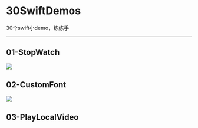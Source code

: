 # 30SwiftDemos
30个swift小demo，练练手

---
## 01-StopWatch

![](http://ohe882q0y.bkt.clouddn.com/03.gif?imageView/4/w/800/q/10)

## 02-CustomFont

![](http://ohe882q0y.bkt.clouddn.com/02.gif?imageView/1/w/400/q/60)

## 03-PlayLocalVideo

